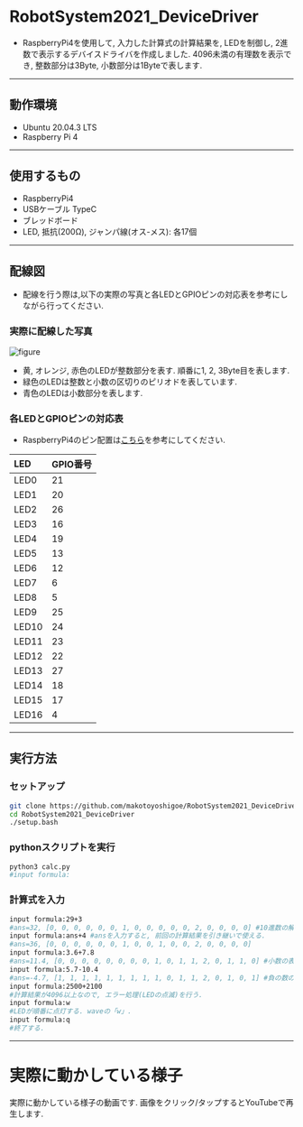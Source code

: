 # RobotSystem2021_DeviceDriver
- RaspberryPi4を使用して, 入力した計算式の計算結果を, LEDを制御し, 2進数で表示するデバイスドライバを作成しました. 4096未満の有理数を表示でき, 整数部分は3Byte, 小数部分は1Byteで表します. 
---
## 動作環境
- Ubuntu 20.04.3 LTS
- Raspberry Pi 4
---
## 使用するもの
- RaspberryPi4
- USBケーブル TypeC
- ブレッドボード
- LED, 抵抗(200Ω), ジャンパ線(オス-メス): 各17個
---
## 配線図
- 配線を行う際は,以下の実際の写真と各LEDとGPIOピンの対応表を参考にしながら行ってください. 
### 実際に配線した写真
![figure](https://user-images.githubusercontent.com/91446273/145028123-3f1e35ad-0464-444b-ad85-98b0b1590e61.png)
- 黄, オレンジ, 赤色のLEDが整数部分を表す. 順番に1, 2, 3Byte目を表します. 
- 緑色のLEDは整数と小数の区切りのピリオドを表しています. 
- 青色のLEDは小数部分を表します. 
### 各LEDとGPIOピンの対応表
- RaspberryPi4のピン配置は[こちら](https://www.raspberrypi.com/documentation/computers/os.html#gpio-and-the-40-pin-header)を参考にしてください. 

| LED | GPIO番号 |
| :-------|:------|
| LED0 | 21 |
| LED1 | 20 |
| LED2 | 26 |
| LED3 | 16 |
| LED4 | 19 |
| LED5 | 13 |
| LED6 | 12 |
| LED7 | 6 |
| LED8 | 5 |
| LED9 | 25 |
| LED10 | 24 |
| LED11 | 23 |
| LED12 | 22 |
| LED13 | 27 |
| LED14 | 18 |
| LED15 | 17 |
| LED16 | 4 |
---
## 実行方法
### セットアップ
```sh
git clone https://github.com/makotoyoshigoe/RobotSystem2021_DeviceDriver.git
cd RobotSystem2021_DeviceDriver
./setup.bash
```
### pythonスクリプトを実行
```sh
python3 calc.py
#input formula:
```
### 計算式を入力
```sh
input formula:29+3
#ans=32, [0, 0, 0, 0, 0, 0, 1, 0, 0, 0, 0, 0, 2, 0, 0, 0, 0] #10進数の解と2進数に変換したものを表示. 2はピリオドを表す.
input formula:ans+4 #ansを入力すると, 前回の計算結果を引き継いで使える. 
#ans=36, [0, 0, 0, 0, 0, 0, 1, 0, 0, 1, 0, 0, 2, 0, 0, 0, 0]
input formula:3.6+7.8
#ans=11.4, [0, 0, 0, 0, 0, 0, 0, 0, 1, 0, 1, 1, 2, 0, 1, 1, 0] #小数の表示
input formula:5.7-10.4
#ans=-4.7, [1, 1, 1, 1, 1, 1, 1, 1, 1, 0, 1, 1, 2, 0, 1, 0, 1] #負の数の表示
input formula:2500+2100
#計算結果が4096以上なので, エラー処理(LEDの点滅)を行う.
input formula:w
#LEDが順番に点灯する. waveの「w」. 
input formula:q
#終了する. 
```
---
# 実際に動かしている様子
実際に動かしている様子の動画です. 画像をクリック/タップするとYouTubeで再生します. 
